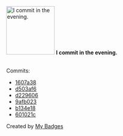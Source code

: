 <img src="https://my-badges.github.io/my-badges/evening-commits.png" alt="I commit in the evening." title="I commit in the evening." width="128">
<strong>I commit in the evening.</strong>
<br><br>

Commits:

- <a href="https://github.com/Siddhant-K-code/gitpod-runner-analyzer/commit/1607a381e1125901782f4bd52589fbfe691fd099">1607a38</a>
- <a href="https://github.com/Siddhant-K-code/cleanup-gitpod-environments/commit/d503af6a2649e7a7033f6c09e9d0af98f199a322">d503af6</a>
- <a href="https://github.com/Siddhant-K-code/cleanup-gitpod-environments/commit/d229606c752594938aac8a52f696cb85b0213317">d229606</a>
- <a href="https://github.com/Siddhant-K-code/openfga/commit/9afb023729588076f7350e88ec9d8d8036f2a1c0">9afb023</a>
- <a href="https://github.com/Siddhant-K-code/slice-vs-iterator-benchmarking/commit/b134e185d45eabca06889f838cf6fe38b0d5939e">b134e18</a>
- <a href="https://github.com/Siddhant-K-code/openfga-cli/commit/601021c199d46efa3316336918e63fc16235ef2d">601021c</a>


Created by <a href="https://github.com/my-badges/my-badges">My Badges</a>